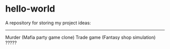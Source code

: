 # hello-world
A repository for storing my project ideas: <hr/>
Murder (Mafia party game clone)
Trade game (Fantasy shop simulation)
?????
